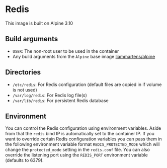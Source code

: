 # Redis
This image is built on Alpine 3.10

## Build arguments
* `USER`: The non-root user to be used in the container
* Any build arguments from the `Alpine` base image [liammartens/alpine](https://hub.docker.com/r/liammartens/alpine/)

## Directories
* `/etc/redis`: For Redis configuration (default files are copied in if volume is not used)
* `/var/log/redis`: For Redis log file(s)
* `/var/lib/redis`: For persistent Redis database

## Environment
You can control the Redis configuration using environment variables. Aside from that the `redis` bind IP is automatically set to the container IP.
If you want to override certain Redis configuration variables you can pass them in the following environment variable format `REDIS_PROTECTED_MODE` which will change the `protected_mode` setting in the `redis.conf` file. You can also override the listening port using the `REDIS_PORT` environment variable (defaults to 6379).